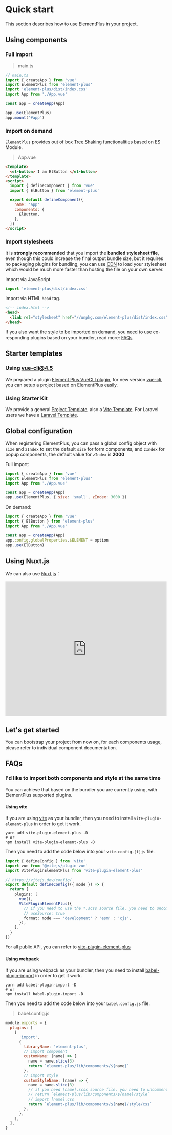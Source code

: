 # Quick start

This section describes how to use ElementPlus in your project.

## Using components

### Full import

> main.ts

```typescript
// main.ts
import { createApp } from 'vue'
import ElementPlus from 'element-plus'
import 'element-plus/dist/index.css'
import App from './App.vue'

const app = createApp(App)

app.use(ElementPlus)
app.mount('#app')
```

### Import on demand

`ElementPlus` provides out of box [Tree Shaking](https://webpack.js.org/guides/tree-shaking/)
functionalities based on ES Module.

> App.vue

```html
<template>
  <el-button> I am ElButton </el-button>
</template>
<script>
  import { defineComponent } from 'vue'
  import { ElButton } from 'element-plus'

  export default defineComponent({
    name: 'app'
    components: {
      ElButton,
    },
  })
</script>
```

### Import stylesheets

It is **strongly recommended** that you import the **bundled stylesheet file**, even
though this could increase the final output bundle size, but it requires no
packaging plugins for bundling, you can use
[CDN](https://www.cloudflare.com/learning/cdn/what-is-a-cdn/) to load your stylesheet
which would be much more faster than hosting the file on your own server.

Import via JavaScript

```typescript
import 'element-plus/dist/index.css'
```

Import via HTML `head` tag.

```html
<!-- index.html -->
<head>
  <link rel="stylesheet" href="//unpkg.com/element-plus/dist/index.css" />
</head>
```

If you also want the style to be imported on demand, you need to use co-responding
plugins based on your bundler, read more: [FAQs](/en-US/guide/quickstart#faqs)

## Starter templates

### Using vue-cli@4.5

We prepared a plugin [Element Plus VueCLI plugin](https://github.com/element-plus/vue-cli-plugin-element-plus),
for new version [vue-cli](https://cli.vuejs.org/), you can setup a project based
on ElementPlus easily.

### Using Starter Kit

We provide a general [Project Template](https://github.com/element-plus/element-plus-starter),
also a [Vite Template](https://github.com/element-plus/element-plus-vite-starter).
For Laravel users we have a [Laravel Template](https://github.com/element-plus/element-plus-in-laravel-starter).

## Global configuration

When registering ElementPlus, you can pass a global config object with `size` and
`zIndex` to set the default `size` for form components, and `zIndex` for
popup components, the default value for `zIndex` is **2000**

Full import:

```js
import { createApp } from 'vue'
import ElementPlus from 'element-plus'
import App from './App.vue'

const app = createApp(App)
app.use(ElementPlus, { size: 'small', zIndex: 3000 })
```

On demand:

```js
import { createApp } from 'vue'
import { ElButton } from 'element-plus'
import App from './App.vue'

const app = createApp(App)
app.config.globalProperties.$ELEMENT = option
app.use(ElButton)
```

## Using Nuxt.js

We can also use [Nuxt.js](https://nuxtjs.org)：

<div class="glitch-embed-wrap" style="height: 420px; width: 100%;">
  <iframe src="https://glitch.com/embed/#!/embed/nuxt-with-element?path=nuxt.config.js&previewSize=0&attributionHidden=true" alt="nuxt-with-element on glitch" style="height: 100%; width: 100%; border: 0;"></iframe>
</div>

## Let's get started

You can bootstrap your project from now on, for each components usage, please
refer to individual component documentation.

## FAQs

### I'd like to import both components and style at the same time

You can achieve that based on the bundler you are currently using, with
ElementPlus supported plugins.

#### Using vite

If you are using [vite](https://vitejs.dev) as your bundler, then you need to install
`vite-plugin-element-plus` in order to get it work.

```shell
yarn add vite-plugin-element-plus -D
# or
npm install vite-plugin-element-plus -D
```

Then you need to add the code below into your `vite.config.[t]js` file.

```typescript
import { defineConfig } from 'vite'
import vue from '@vitejs/plugin-vue'
import VitePluginElementPlus from 'vite-plugin-element-plus'

// https://vitejs.dev/config/
export default defineConfig(({ mode }) => {
  return {
    plugins: [
      vue(),
      VitePluginElementPlus({
        // if you need to use the *.scss source file, you need to uncomment this comment
        // useSource: true
        format: mode === 'development' ? 'esm' : 'cjs',
      }),
    ],
  }
})
```

For all public API, you can refer to [vite-plugin-element-plus](https://github.com/element-plus/vite-plugin-element-plus)

#### Using webpack

If you are using webpack as your bundler, then you need to install
[babel-plugin-import](https://github.com/ant-design/babel-plugin-import) in
order to get it work.

```shell
yarn add babel-plugin-import -D
# or
npm install babel-plugin-import -D
```

Then you need to add the code below into your `babel.config.js` file.

> babel.config.js

```javascript
module.exports = {
  plugins: [
    [
      'import',
      {
        libraryName: 'element-plus',
        // import component
        customName: (name) => {
          name = name.slice(3)
          return `element-plus/lib/components/${name}`
        },
        // import style
        customStyleName: (name) => {
          name = name.slice(3)
          // if you need [name].scss source file, you need to uncomment this line
          // return `element-plus/lib/components/${name}/style`
          // import [name].css
          return `element-plus/lib/components/${name}/style/css`
        },
      },
    ],
  ],
}
```
